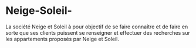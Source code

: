# Neige-Soleil-
La société Neige et Soleil à pour objectif de se faire connaître et de faire en sorte que ses clients puissent se renseigner et effectuer des recherches sur les appartements proposés par Neige et Soleil. 

